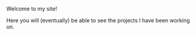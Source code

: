 Welcome to my site!

Here you will (eventually) be able to see the projects I have been working on.
